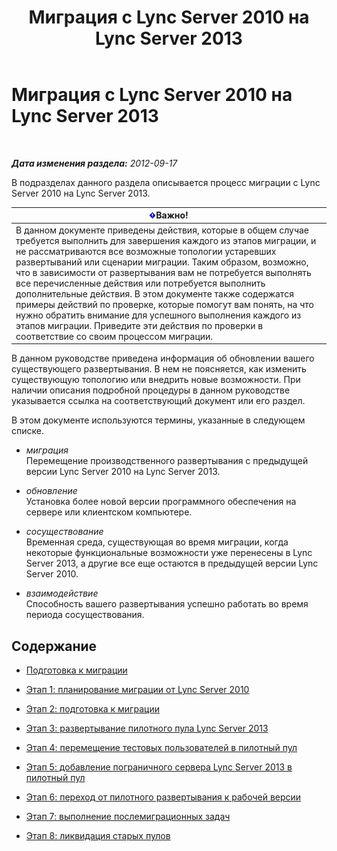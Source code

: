 ﻿---
title: Миграция с Lync Server 2010 на Lync Server 2013
TOCTitle: Миграция с Lync Server 2010 на Lync Server 2013
ms:assetid: ef99d4a9-a666-4a92-9994-4d7930f70d55
ms:mtpsurl: https://technet.microsoft.com/ru-ru/library/JJ205369(v=OCS.15)
ms:contentKeyID: 49311599
ms.date: 05/19/2016
mtps_version: v=OCS.15
ms.translationtype: HT
---

# Миграция с Lync Server 2010 на Lync Server 2013

 

_**Дата изменения раздела:** 2012-09-17_

В подразделах данного раздела описывается процесс миграции с Lync Server 2010 на Lync Server 2013.

<table>
<thead>
<tr class="header">
<th><img src="images/JJ618369.important(OCS.15).gif" title="important" alt="important" />Важно!</th>
</tr>
</thead>
<tbody>
<tr class="odd">
<td>В данном документе приведены действия, которые в общем случае требуется выполнить для завершения каждого из этапов миграции, и не рассматриваются все возможные топологии устаревших развертываний или сценарии миграции. Таким образом, возможно, что в зависимости от развертывания вам не потребуется выполнять все перечисленные действия или потребуется выполнить дополнительные действия. В этом документе также содержатся примеры действий по проверке, которые помогут вам понять, на что нужно обратить внимание для успешного выполнения каждого из этапов миграции. Приведите эти действия по проверки в соответствие со своим процессом миграции.</td>
</tr>
</tbody>
</table>


В данном руководстве приведена информация об обновлении вашего существующего развертывания. В нем не поясняется, как изменить существующую топологию или внедрить новые возможности. При наличии описания подробной процедуры в данном руководстве указывается ссылка на соответствующий документ или его раздел.

В этом документе используются термины, указанные в следующем списке.

  - *миграция*   
    Перемещение производственного развертывания с предыдущей версии Lync Server 2010 на Lync Server 2013.

<!-- end list -->

  - *обновление*   
    Установка более новой версии программного обеспечения на сервере или клиентском компьютере.

<!-- end list -->

  - *сосуществование*   
    Временная среда, существующая во время миграции, когда некоторые функциональные возможности уже перенесены в Lync Server 2013, а другие все еще остаются в предыдущей версии Lync Server 2010.

<!-- end list -->

  - *взаимодействие*   
    Способность вашего развертывания успешно работать во время периода сосуществования.

## Содержание

  - [Подготовка к миграции](before-you-begin-the-migration.md)

  - [Этап 1: планирование миграции от Lync Server 2010](phase-1-plan-your-migration-from-lync-server-2010.md)

  - [Этап 2: подготовка к миграции](phase-2-prepare-for-migration.md)

  - [Этап 3: развертывание пилотного пула Lync Server 2013](phase-3-deploy-lync-server-2013-pilot-pool.md)

  - [Этап 4: перемещение тестовых пользователей в пилотный пул](phase-4-move-test-users-to-the-pilot-pool.md)

  - [Этап 5: добавление пограничного сервера Lync Server 2013 в пилотный пул](phase-5-add-lync-server-2013-edge-server-to-pilot-pool.md)

  - [Этап 6: переход от пилотного развертывания к рабочей версии](phase-6-move-from-pilot-deployment-into-production.md)

  - [Этап 7: выполнение послемиграционных задач](phase-7-complete-post-migration-tasks.md)

  - [Этап 8: ликвидация старых пулов](phase-8-decommission-legacy-pools.md)


